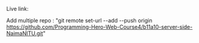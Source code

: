 Live link:

Add multiple repo : "git remote set-url --add --push origin https://github.com/Programming-Hero-Web-Course4/b11a10-server-side-NaimaNITU.git"
